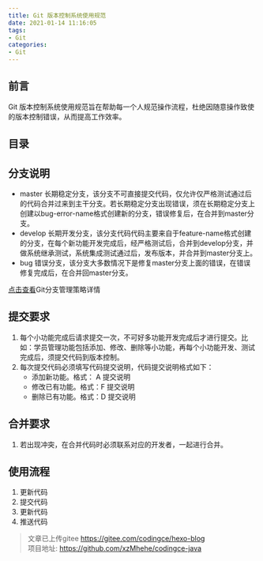 ```yaml
---
title: Git 版本控制系统使用规范
date: 2021-01-14 11:16:05
tags:
- Git
categories: 
- Git
---
```



## 前言

Git 版本控制系统使用规范旨在帮助每一个人规范操作流程，杜绝因随意操作致使的版本控制错误，从而提高工作效率。

## 目录

## 分支说明

- master 长期稳定分支，该分支不可直接提交代码，仅允许仅严格测试通过后的代码合并过来到主干分支。若长期稳定分支出现错误，须在长期稳定分支上创建以bug-error-name格式创建新的分支，错误修复后，在合并到master分支。
- develop 长期开发分支，该分支代码代码主要来自于feature-name格式创建的分支，在每个新功能开发完成后，经严格测试后，合并到develop分支，并做系统继承测试，系统集成测试通过后，发布版本，并合并到master分支上。
- bug 错误分支，该分支大多数情况下是修复master分支上面的错误，在错误修复完成后，在合并回master分支。

[点击查看](http://www.ruanyifeng.com/blog/2012/07/git.html)Git分支管理策略详情

## 提交要求

1. 每个小功能完成后请求提交一次，不可好多功能开发完成后才进行提交。比如：学员管理功能包括添加、修改、删除等小功能，再每个小功能开发、测试完成后，须提交代码到版本控制。
2. 每次提交代码必须填写代码提交说明，代码提交说明格式如下：
   - 添加新功能。格式： A 提交说明
   - 修改已有功能。格式：F  提交说明
   - 删除已有功能。格式：D  提交说明
## 合并要求
1. 若出现冲突，在合并代码时必须联系对应的开发者，一起进行合并。

## 使用流程
1. 更新代码
2. 提交代码
3. 更新代码
4. 推送代码



>文章已上传gitee https://gitee.com/codingce/hexo-blog   
>项目地址: https://github.com/xzMhehe/codingce-java